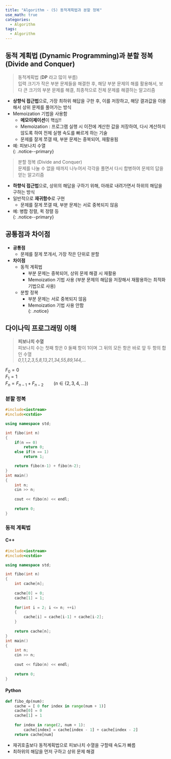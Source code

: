 ```yaml
---
title: "Algorithm - (5) 동적계획법과 분할 정복"
use_math: true
categories:
  - Algorithm
tags:
  - Algorithm
---
```


## 동적 계획법 (Dynamic Programming)과 분할 정복 (Divide and Conquer)

> 동적계획법 (**DP** 라고 많이 부름)  
> 입력 크기가 작은 부분 문제들을 해결한 후, 해당 부분 문제의 해를 활용해서, 보다 큰 크기의 부분 문제를 해결, 최종적으로 전체 문제를 해결하는 알고리즘  


- **상향식 접근법**으로, 가장 최하위 해답을 구한 후, 이를 저장하고, 해당 결과값을 이용해서 상위 문제를 풀어가는 방식   
- Memoization 기법을 사용함  
	- **메모이제이션**이 핵심!!  
	- Memoization : 프로그램 실행 시 이전에 계산한 값을 저장하여, 다시 계산하지 않도록 하여 전체 실행 속도를 빠르게 하는 기술  
	- 문제를 잘게 쪼갤 때, 부분 문제는 중복되어, 재활용됨  
- 예: 피보나치 수열  
{: .notice--primary}

> 분할 정복 (Divide and Conquer)  
>문제를 나눌 수 없을 때까지 나누어서 각각을 풀면서 다시 합병하여 문제의 답을 얻는 알고리즘  


- **하향식 접근법**으로, 상위의 해답을 구하기 위해, 아래로 내려가면서 하위의 해답을 구하는 방식  
- 일반적으로 **재귀함수**로 구현  
  - 문제를 잘게 쪼갤 때, 부분 문제는 서로 중복되지 않음  
- 예: 병합 정렬, 퀵 정렬 등  
{: .notice--primary}

	
## 공통점과 차이점 
- **공통점**  
  - 문제를 잘게 쪼개서, 가장 작은 단위로 분할  
- **차이점**  
  - 동적 계획법  
    - 부분 문제는 중복되어, 상위 문제 해결 시 재활용  
    - Memoization 기법 사용 (부분 문제의 해답을 저장해서 재활용하는 최적화 기법으로 사용)  
  - 분할 정복  
    - 부분 문제는 서로 중복되지 않음  
    - Memoization 기법 사용 안함  
{: .notice}


## 다이나믹 프로그래밍 이해  
> **피보나치 수열**  
> 피보나치 수는 첫째 항은 0 둘째 항이 1이며 그 뒤의 모든 항은 바로 앞 두 항의 합인 수열   
> *0,1,1,2,3,5,8,13,21,34,55,89,144,...*  


$F_0=0$  
$F_1=1$  
$F_n=F_{n-1}+F_{n-2}\qquad(n\in\{2,3,4,\dots\})$  


### 분할 정복 

```cpp
#include<iostream>
#include<cstdio>

using namespace std;

int fibo(int n)
{
	if(n == 0)
		return 0;
	else if(n == 1)
		return 1;

	return fibo(n-1) + fibo(n-2);
}
int main()
{
	int n;
	cin >> n;
	
	cout << fibo(n) << endl;
	
	return 0;
}
```


### 동적 계획법

#### C++  

```cpp
#include<iostream>
#include<cstdio>

using namespace std;

int fibo(int n)
{
	int cache[n];
	
	cache[0] = 0;
	cache[1] = 1;
	
	for(int i = 2; i <= n; ++i)
	{
		cache[i] = cache[i-1] + cache[i-2];
	}
	
	return cache[n];
}
int main()
{
	int n;
	cin >> n;
	
	cout << fibo(n) << endl;
	
	return 0;
}
```

#### Python  

```python
def fibo_dp(num):
    cache = [ 0 for index in range(num + 1)]
    cache[0] = 0
    cache[1] = 1
    
    for index in range(2, num + 1):
        cache[index] = cache[index - 1] + cache[index - 2]
    return cache[num]
```

* 재귀호출보다 동적계획법으로 피보나치 수열을 구할때 속도가 빠름  
* 최하위의 해답을 먼저 구하고 상위 문제 해결   